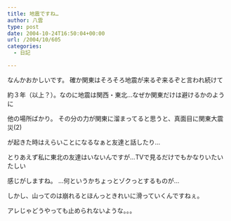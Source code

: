 ```yaml
---
title: 地震ですね…
author: 八雲
type: post
date: 2004-10-24T16:50:04+00:00
url: /2004/10/605
categories:
  - 日記

---
```

なんかおかしいです。 確か関東はそろそろ地震が来るぞ来るぞと言われ続けて
  
約３年（以上？）。なのに地震は関西・東北…なぜか関東だけは避けるかのように
  
他の場所ばかり。 その分の力が関東に溜まってると思うと、真面目に関東大震災(2)
  
が起きた時はえらいことになるなぁと友達と話したり…
  
とりあえず私に東北の友達はいないんですが…TVで見るだけでもかなりいたいたしい
  
感じがしますね。 …何というかちょっとゾクっとするものが…
  
しかし、山ってのは崩れるとほんっときれいに滑っていくんですねぇ。
  
アレじゃどうやっても止められないような。。。